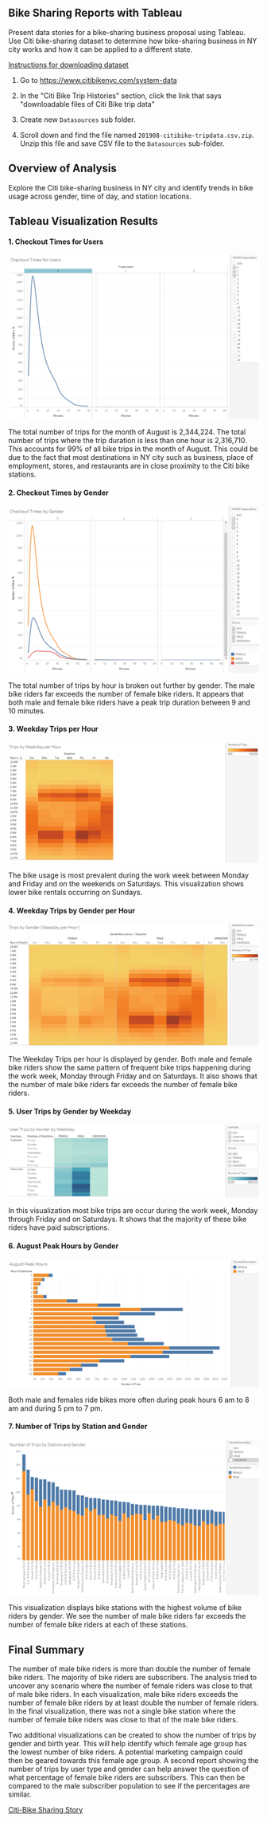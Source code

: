 ## Bike Sharing Reports with Tableau

Present data stories for a bike-sharing business proposal using Tableau. Use Citi bike-sharing dataset to determine how bike-sharing business in NY city works and how it can be applied to a different state.

<ins>Instructions for downloading dataset</ins>
1. Go to https://www.citibikenyc.com/system-data

2. In the "Citi Bike Trip Histories" section, click the link that says "downloadable files of Citi Bike trip data"

3. Create new `Datasources` sub folder.

4. Scroll down and find the file named `201908-citibike-tripdata.csv.zip`. Unzip this file and save CSV file to the `Datasources` sub-folder.


## Overview of Analysis

Explore the Citi bike-sharing business in NY city and identify trends in bike usage across gender, time of day, and station locations.

## Tableau Visualization Results

#### 1. Checkout Times for Users

![Checkout Times for Users](Resources/checkout_times_users.png)

The total number of trips for the month of August is 2,344,224. The total number of trips where the trip duration is less than one hour is 2,316,710. This accounts for 99% of all bike trips in the month of August. This could be due to the fact that most destinations in NY city such as business, place of employment, stores, and restaurants are in close proximity to the Citi bike stations.
    
#### 2. Checkout Times by Gender

![Checkout Times by Gender](Resources/checkout_times_gender.png)    

The total number of trips by hour is broken out further by gender.  The male bike riders far exceeds the number of female bike riders. It appears that both male and female bike riders have a peak trip duration between 9 and 10 minutes.

#### 3. Weekday Trips per Hour

![Weekday Trips per Hour](Resources/weekday_trips_hour.png)

The bike usage is most prevalent during the work week between Monday and Friday and on the weekends on Saturdays. This visualization shows lower bike rentals occurring on Sundays.
    
#### 4. Weekday Trips by Gender per Hour

![Weekday Trips by Gender per Hour](Resources/weekday_trips_gender_hour.png)    

The Weekday Trips per hour is displayed by gender. Both male and female bike riders show the same pattern of frequent bike trips happening during the work week, Monday through Friday and on Saturdays. It also shows that the number of male bike riders far exceeds the number of female bike riders.
    
#### 5. User Trips by Gender by Weekday

![User Trips by Gender by Weekday](Resources/user_trips_gender_weekday.png)    

In this visualization most bike trips are occur during the work week, Monday through Friday and on Saturdays. It shows that the majority of these bike riders have paid subscriptions.
    
#### 6. August Peak Hours by Gender

![August Peak Hours](Resources/august_peak_hours.png)    

Both male and females ride bikes more often during peak hours 6 am to 8 am and during 5 pm to 7 pm.
    
#### 7. Number of Trips by Station and Gender
    
![Number of Trips by Station and Gender](Resources/number_trips_station_gender.png)
    
This visualization displays bike stations with the highest volume of bike riders by gender. We see the number of male bike riders far exceeds the number of female bike riders at each of these stations.

## Final Summary

The number of male bike riders is more than double the number of female bike riders.  The majority of bike riders are subscribers. The analysis tried to uncover any scenario where the number of female riders was close to that of male bike riders. In each visualization, male bike riders exceeds the number of female bike riders by at least double the number of female riders. In the final visualization, there was not a single bike station where the number of female bike riders was close to that of the male bike riders.

Two additional visualizations can be created to show the number of trips by gender and birth year. This will help identify which female age group has the lowest number of bike riders. A potential marketing campaign could then be geared towards this female age group.  A second report showing the number of trips by user type and gender can help answer the question of what percentage of female bike riders are subscribers. This can then be compared to the male subscriber population to see if the percentages are similar.

[Citi-Bike Sharing Story](https://public.tableau.com/views/Citi-BikeSharingStory/Citi-BikeSharingStory?:language=en-US&publish=yes&:display_count=n&:origin=viz_share_link)

